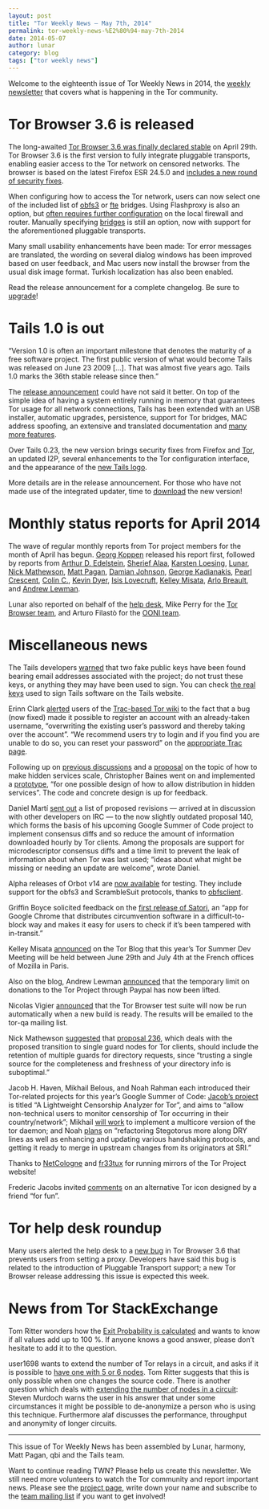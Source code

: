 ```yaml
---
layout: post
title: "Tor Weekly News — May 7th, 2014"
permalink: tor-weekly-news-%E2%80%94-may-7th-2014
date: 2014-05-07
author: lunar
category: blog
tags: ["tor weekly news"]
---
```


Welcome to the eighteenth issue of Tor Weekly News in 2014, the [weekly newsletter](https://lists.torproject.org/cgi-bin/mailman/listinfo/tor-news) that covers what is happening in the Tor community.

# Tor Browser 3.6 is released

The long-awaited [Tor Browser 3.6 was finally declared stable](https://blog.torproject.org/blog/tor-browser-36-released) on April 29th. Tor Browser 3.6 is the first version to fully integrate pluggable transports, enabling easier access to the Tor network on censored networks. The browser is based on the latest Firefox ESR 24.5.0 and [includes a new round of security fixes](https://www.mozilla.org/security/known-vulnerabilities/firefoxESR.html#firefox24.5).

When configuring how to access the Tor network, users can now select one of the included list of [obfs3](https://gitweb.torproject.org/pluggable-transports/obfsproxy.git/blob/refs/heads/master:/doc/obfs3/obfs3-protocol-spec.txt) or [fte](https://fteproxy.org/) bridges. Using Flashproxy is also an option, but [often requires further configuration](https://trac.torproject.org/projects/tor/wiki/FlashProxyHowto) on the local firewall and router. Manually specifying [bridges](https://bridges.torproject.org/) is still an option, now with support for the aforementioned pluggable transports.

Many small usability enhancements have been made: Tor error messages are translated, the wording on several dialog windows has been improved based on user feedback, and Mac users now install the browser from the usual disk image format. Turkish localization has also been enabled.

Read the release announcement for a complete changelog. Be sure to [upgrade](https://www.torproject.org/download/download-easy.html)!

# Tails 1.0 is out

“Version 1.0 is often an important milestone that denotes the maturity of a free software project. The first public version of what would become Tails was released on June 23 2009 […]. That was almost five years ago. Tails 1.0 marks the 36th stable release since then.”

The [release announcement](https://tails.boum.org/news/version_1.0/) could have not said it better. On top of the simple idea of having a system entirely running in memory that guarantees Tor usage for all network connections, Tails has been extended with an USB installer, automatic upgrades, persistence, support for Tor bridges, MAC address spoofing, an extensive and translated documentation and [many more features](https://tails.boum.org/doc/about/features/).

Over Tails 0.23, the new version brings security fixes from Firefox and [Tor](https://trac.torproject.org/projects/tor/ticket/11464), an updated I2P, several enhancements to the Tor configuration interface, and the appearance of the [new Tails logo](https://tails.boum.org/promote/logo/).

More details are in the release announcement. For those who have not made use of the integrated updater, time to [download](https://tails.boum.org/download/) the new version!

# Monthly status reports for April 2014

The wave of regular monthly reports from Tor project members for the month of April has begun. [Georg Koppen](https://lists.torproject.org/pipermail/tor-reports/2014-April/000511.html) released his report first, followed by reports from [Arthur D. Edelstein](https://lists.torproject.org/pipermail/tor-reports/2014-April/000513.html), [Sherief Alaa](https://lists.torproject.org/pipermail/tor-reports/2014-May/000514.html), [Karsten Loesing](https://lists.torproject.org/pipermail/tor-reports/2014-May/000515.html), [Lunar](https://lists.torproject.org/pipermail/tor-reports/2014-May/000516.html), [Nick Mathewson](https://lists.torproject.org/pipermail/tor-reports/2014-May/000517.html), [Matt Pagan](https://lists.torproject.org/pipermail/tor-reports/2014-May/000518.html), [Damian Johnson](https://lists.torproject.org/pipermail/tor-reports/2014-May/000520.html), [George Kadianakis](https://lists.torproject.org/pipermail/tor-reports/2014-May/000521.html), [Pearl Crescent](https://lists.torproject.org/pipermail/tor-reports/2014-May/000523.html), [Colin C.](https://lists.torproject.org/pipermail/tor-reports/2014-May/000524.html), [Kevin Dyer](https://lists.torproject.org/pipermail/tor-reports/2014-May/000525.html), [Isis Lovecruft](https://lists.torproject.org/pipermail/tor-reports/2014-May/000527.html), [Kelley Misata](https://lists.torproject.org/pipermail/tor-reports/2014-May/000528.html), [Arlo Breault](https://lists.torproject.org/pipermail/tor-reports/2014-May/000529.html), and [Andrew Lewman](https://lists.torproject.org/pipermail/tor-reports/2014-May/000530.html).

Lunar also reported on behalf of the [help desk](https://lists.torproject.org/pipermail/tor-reports/2014-May/000512.html), Mike Perry for the [Tor Browser team](https://lists.torproject.org/pipermail/tor-reports/2014-May/000522.html), and Arturo Filastò for the [OONI team](https://lists.torproject.org/pipermail/tor-reports/2014-May/000526.html).

# Miscellaneous news

The Tails developers [warned](https://lists.torproject.org/pipermail/tor-talk/2014-May/032838.html) that two fake public keys have been found bearing email addresses associated with the project; do not trust these keys, or anything they may have been used to sign. You can check [the real keys](https://tails.boum.org/doc/about/openpgp_keys/) used to sign Tails software on the Tails website.

Erinn Clark [alerted](https://lists.torproject.org/pipermail/tor-dev/2014-May/006809.html) users of the [Trac-based Tor wiki](https://trac.torproject.org/) to the fact that a bug (now fixed) made it possible to register an account with an already-taken username, “overwriting the existing user’s password and thereby taking over the account”. “We recommend users try to login and if you find you are unable to do so, you can reset your password” on the [appropriate Trac page](https://trac.torproject.org/projects/tor/reset_password).

Following up on [previous discussions](https://lists.torproject.org/pipermail/tor-dev/2013-October/005556.html) and a [proposal](https://lists.torproject.org/pipermail/tor-dev/2013-October/005674.html) on the topic of how to make hidden services scale, Christopher Baines went on and implemented a [prototype](https://lists.torproject.org/pipermail/tor-dev/2014-April/006788.html), “for one possible design of how to allow distribution in hidden services”. The code and concrete design is up for feedback.

Daniel Martí [sent out](https://lists.torproject.org/pipermail/tor-dev/2014-May/006792.html) a list of proposed revisions — arrived at in discussion with other developers on IRC — to the now slightly outdated proposal 140, which forms the basis of his upcoming Google Summer of Code project to implement consensus diffs and so reduce the amount of information downloaded hourly by Tor clients. Among the proposals are support for microdescriptor consensus diffs and a time limit to prevent the leak of information about when Tor was last used; “ideas about what might be missing or needing an update are welcome”, wrote Daniel.

Alpha releases of Orbot v14 are [now available](https://lists.torproject.org/pipermail/tor-talk/2014-May/032847.html) for testing. They include support for the obfs3 and ScrambleSuit protocols, thanks to [obfsclient](https://github.com/yawning/obfsclient).

Griffin Boyce solicited feedback on the [first release of Satori](https://lists.torproject.org/pipermail/tor-talk/2014-May/032866.html), an “app for Google Chrome that distributes circumvention software in a difficult-to-block way and makes it easy for users to check if it’s been tampered with in-transit.”

Kelley Misata [announced](https://blog.torproject.org/blog/tor-summer-2014-dev-meeting-hosted-mozilla) on the Tor Blog that this year’s Tor Summer Dev Meeting will be held between June 29th and July 4th at the French offices of Mozilla in Paris.

Also on the blog, Andrew Lewman [announced](https://blog.torproject.org/blog/paypal-account-limits-now-resolved) that the temporary limit on donations to the Tor Project through Paypal has now been lifted.

Nicolas Vigier [announced](https://lists.torproject.org/pipermail/tor-qa/2014-May/000405.html) that the Tor Browser test suite will now be run automatically when a new build is ready. The results will be emailed to the tor-qa mailing list.

Nick Mathewson [suggested](https://lists.torproject.org/pipermail/tor-dev/2014-May/006820.html) that [proposal 236](https://gitweb.torproject.org/torspec.git/blob_plain/refs/heads/master:/proposals/236-single-guard-node.txt), which deals with the proposed transition to single guard nodes for Tor clients, should include the retention of multiple guards for directory requests, since “trusting a single source for the completeness and freshness of your directory info is suboptimal.”

Jacob H. Haven, Mikhail Belous, and Noah Rahman each introduced their Tor-related projects for this year’s Google Summer of Code: [Jacob’s project](https://lists.torproject.org/pipermail/tor-dev/2014-May/006808.html) is titled “A Lightweight Censorship Analyzer for Tor”, and aims to “allow non-technical users to monitor censorship of Tor occurring in their country/network”; Mikhail [will work](https://lists.torproject.org/pipermail/tor-dev/2014-May/006817.html) to implement a multicore version of the tor daemon; and Noah [plans](https://lists.torproject.org/pipermail/tor-dev/2014-May/006821.html) on “refactoring Stegotorus more along DRY lines as well as enhancing and updating various handshaking protocols, and getting it ready to merge in upstream changes from its originators at SRI.”

Thanks to [NetCologne](https://lists.torproject.org/pipermail/tor-mirrors/2014-April/000556.html) and [fr33tux](https://lists.torproject.org/pipermail/tor-mirrors/2014-April/000553.html) for running mirrors of the Tor Project website!

Frederic Jacobs invited [comments](https://lists.torproject.org/pipermail/tor-talk/2014-May/032839.html) on an alternative Tor icon designed by a friend “for fun”.

# Tor help desk roundup

Many users alerted the help desk to a [new bug](https://bugs.torproject.org/11658) in Tor Browser 3.6 that prevents users from setting a proxy. Developers have said this bug is related to the introduction of Pluggable Transport support; a new Tor Browser release addressing this issue is expected this week.

# News from Tor StackExchange

Tom Ritter wonders how the [Exit Probability is calculated](https://tor.stackexchange.com/q/2041/88) and wants to know if all values add up to 100 %. If anyone knows a good answer, please don’t hesitate to add it to the question.

user1698 wants to extend the number of Tor relays in a circuit, and asks if it is possible to [have one with 5 or 6 nodes](https://tor.stackexchange.com/q/2039/88). Tom Ritter suggests that this is only possible when one changes the source code. There is another question which deals with [extending the number of nodes in a circuit](https://tor.stackexchange.com/q/103/88): Steven Murdoch warns the user in his answer that under some circumstances it might be possible to de-anonymize a person who is using this technique. Furthermore alaf discusses the performance, throughput and anonymity of longer circuits.

* * *

This issue of Tor Weekly News has been assembled by Lunar, harmony, Matt Pagan, qbi and the Tails team.

Want to continue reading TWN? Please help us create this newsletter. We still need more volunteers to watch the Tor community and report important news. Please see the [project page](https://trac.torproject.org/projects/tor/wiki/TorWeeklyNews), write down your name and subscribe to the [team mailing list](https://lists.torproject.org/cgi-bin/mailman/listinfo/news-team) if you want to get involved!

